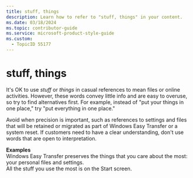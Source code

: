 ```yaml
---
title: stuff, things
description: Learn how to refer to "stuff, things" in your content.
ms.date: 03/18/2024
ms.topic: contributor-guide
ms.service: microsoft-product-style-guide
ms.custom:
  - TopicID 55177
---
```



# stuff, things

It's OK to use *stuff* or *things* in casual references to mean files or online activities. However, these words convey little info and are easy to overuse, so try to find alternatives first. For example, instead of "put your things in one place," try "put everything in one place."

Avoid when precision is important, such as references to settings and files that will be retained or migrated as part of Windows Easy Transfer or a system reset. If customers need to have a clear understanding, don't use words that are open to interpretation.

**Examples**  
Windows Easy Transfer preserves the things that you care about the most: your personal files and settings.  
All the stuff you use the most is on the Start screen.   

